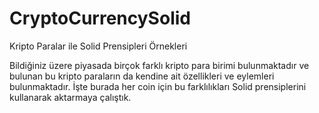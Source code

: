 ﻿# CryptoCurrencySolid
Kripto Paralar ile Solid Prensipleri Örnekleri

Bildiğiniz üzere piyasada birçok farklı kripto para birimi bulunmaktadır ve bulunan bu kripto paraların da kendine ait özellikleri ve eylemleri bulunmaktadır.
İşte burada her coin için bu farklılıkları Solid prensiplerini kullanarak aktarmaya çalıştık.
